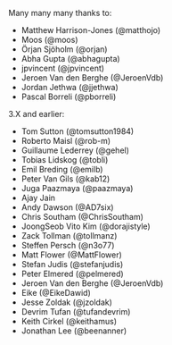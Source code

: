Many many many thanks to:
* Matthew Harrison-Jones (@matthojo)
* Moos (@moos)
* Örjan Sjöholm (@orjan)
* Abha Gupta (@abhagupta)
* jpvincent (@jpvincent)
* Jeroen Van den Berghe (@JeroenVdb)
* Jordan Jethwa (@jjethwa)
* Pascal Borreli (@pborreli)

3.X and earlier:
* Tom Sutton (@tomsutton1984)
* Roberto Maisl (@rob-m)
* Guillaume Lederrey (@gehel)
* Tobias Lidskog (@tobli)
* Emil Breding (@emilb)
* Peter Van Gils (@kab12)
* Juga Paazmaya (@paazmaya)
* Ajay Jain
* Andy Dawson (@AD7six)
* Chris Southam (@ChrisSoutham)
* JoongSeob Vito Kim (@dorajistyle)
* Zack Tollman (@tollmanz)
* Steffen Persch (@n3o77)
* Matt Flower (@MattFlower)
* Stefan Judis (@stefanjudis)
* Peter Elmered (@pelmered)
* Jeroen Van den Berghe (@JeroenVdb)
* Eike (@EikeDawid)
* Jesse Zoldak (@jzoldak)
* Devrim Tufan (@tufandevrim)
* Keith Cirkel (@keithamus)
* Jonathan Lee (@beenanner)
